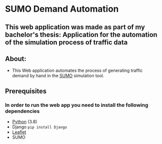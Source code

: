 # SUMO Demand Automation

## This web application was made as part of my bachelor's thesis: Application for the automation of the simulation process of traffic data

## About:
- This Web application automates the process of generating traffic demand by 
hand in the [SUMO](https://www.eclipse.org/sumo/) simulation tool. 
  
## Prerequisites 
### In order to run the web app you need to install the following dependencies
- [Python](https://www.python.org/downloads/) (3.8)
- Django `pip install Django`
- [Leaflet](https://leafletjs.com/download.html)
- SUMO